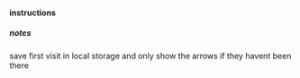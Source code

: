 #### instructions

##### notes

save first visit in local storage and only show the arrows if they havent been there
